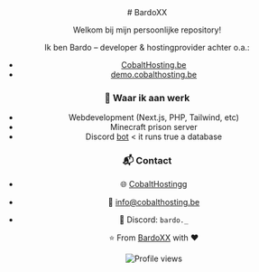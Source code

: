 <div align="center">
# BardoXX

Welkom bij mijn persoonlijke repository!

Ik ben Bardo – developer & hostingprovider achter o.a.:
- [CobaltHosting.be](https://cobalthosting.be)
- [demo.cobalthosting.be](https://demo.cobalthosting.be/)

### 🔧 Waar ik aan werk
- Webdevelopment (Next.js, PHP, Tailwind, etc)
- Minecraft prison server
- Discord [bot](https://github.com/BardoXX/discord-ticket-bot) < it runs true a database

### 📬 Contact
- 🌐 [CobaltHostingg](https://cobalthosting.be/)
- 📧 info@cobalthosting.be
- 💬 Discord: `bardo._`
  
  ⭐️ From [BardoXX](https://github.com/BardoXX) with ❤️
  
  <img src="https://komarev.com/ghpvc/?username=BardoXX&color=blueviolet" alt="Profile views"/>

</div>
